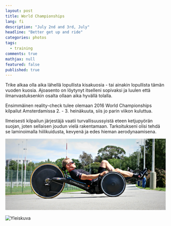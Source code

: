 ```yaml
---
layout: post
title: World Championships
lang: fi
description: "July 2nd and 3rd, July"
headline: "Better get up and ride"
categories: photos
tags: 
  - training
comments: true
mathjax: null
featured: false
published: true
---
```


Trike alkaa olla aika lähellä lopullista kisakuosia - tai ainakin lopullista tämän vuoden kuosia.
Ajoasento on löytynyt itselleni sopivaksi ja luulen että ilmanvastuksenkin osalta ollaan aika hyvällä tolalla.

Ensimmäinen reality-check tulee olemaan 2016 World Championships kilpailut Amsterdamissa 2. - 3. heinäkuuta, siis
jo parin viikon kuluttua.
 
Ilmeisesti kilpailun järjestäjä vaatii turvallisuussyistä eteen ketjupyörän suojan, 
joten sellaisen joudun vielä rakentamaan. Tarkoitukseni olisi tehdä se laminoimalla hiilikuidusta, kevyenä ja
edes hieman aerodynaamisena.

![Ajoasento](/images/2016June/IMG_7779.jpg)

![Yleiskuva](/images/2016June/P_20160618_135204.jpg)


